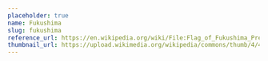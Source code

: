 ```yaml
---
placeholder: true
name: Fukushima
slug: fukushima
reference_url: https://en.wikipedia.org/wiki/File:Flag_of_Fukushima_Prefecture.svg
thumbnail_url: https://upload.wikimedia.org/wikipedia/commons/thumb/4/4b/Flag_of_Fukushima_Prefecture.svg/120px-Flag_of_Fukushima_Prefecture.svg.png
---
```

